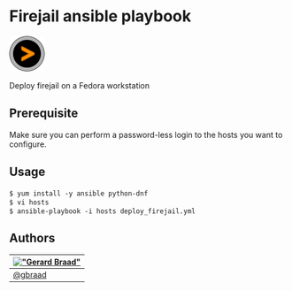 Firejail ansible playbook
=========================

!["Prompt"](https://raw.githubusercontent.com/gbraad/assets/gh-pages/icons/prompt-icon-64.png)


Deploy firejail on a Fedora workstation


Prerequisite
------------

Make sure you can perform a password-less login to the hosts you want to configure.


Usage
-----

```
$ yum install -y ansible python-dnf
$ vi hosts
$ ansible-playbook -i hosts deploy_firejail.yml
```


Authors
-------

| [!["Gerard Braad"](http://gravatar.com/avatar/e466994eea3c2a1672564e45aca844d0.png?s=60)](http://gbraad.nl "Gerard Braad <me@gbraad.nl>") |
|---|
| [@gbraad](https://twitter.com/gbraad)  |
